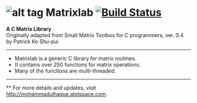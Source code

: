![alt tag](https://raw.githubusercontent.com/mohammadul/matrixlab/master/matrixlab.ico) Matrixlab [![Build Status](https://travis-ci.org/mohammadul/matrixlab.svg?branch=master)](https://travis-ci.org/mohammadul/matrixlab) 
=======

**A C Matrix Library**  
Originally adapted from Small Matrix Toolbox for C programmers, ver. 0.4 by Patrick Ko Shu-pui  

--------------

* Matrixlab is a generic C library for matrix routines.  
* It contains over 250 functions for matrix operations.  
* Many of the functions are multi-threaded.  

--------------
** For more details and updates, visit http://mohammadulhaque.alotspace.com.

